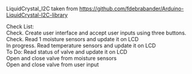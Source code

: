 
LiquidCrystal_I2C taken from https://github.com/fdebrabander/Arduino-LiquidCrystal-I2C-library

Check List:<br/>
Check.        Create user interface and accept user inputs using three buttons. <br/>
Check.        Read 1 moisture sensors and update it on LCD <br/>
In progress.  Read temperature sensors and update it on LCD <br/>
To Do:        Read status of valve and update it on LCD <br/>
              Open and close valve from moisture sensors <br/>
              Open and close valve from user input <br/>
